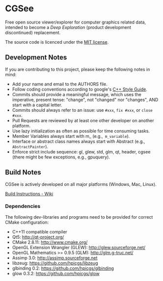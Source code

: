 # CGSee

Free open source viewer/explorer for computer graphics related data, intended to become a *Deep Exploration* (product development discontinued) replacement.

The source code is licenced under the [MIT license](http://opensource.org/licenses/MIT).

## Development Notes

If you are contributing to this project, please keep the following notes in mind:
* Add your name and email to the AUTHORS file.
* Follow coding conventions according to google's [C++ Style Guide](http://google-styleguide.googlecode.com/svn/trunk/cppguide.xml).
* Commits should provide a meaningful  message, which uses the imperative, present tense: "change", not "changed" nor "changes", AND start with a capital letter.
* Commits should always refer to an issue: use ```#xxx```, ```fix #xxx```, or ```close #xxx```.
* Pull Requests are reviewed by at least one other developer on another platform.
* Use lazy initialization as often as possible for time consuming tasks.
* Member Variables always start with m_ (e.g.,``` m_variable```).
* Interface or abstract class names always start with Abstract (e.g., ```AbstractPainter```).
* Enforce strict include sequence: gl, glew, std, glm, qt, header, cgsee (there might be few exceptions, e.g., gpuquery).

## Build Notes

CGSee is actively developed on all major platforms (Windows, Mac, Linux).

[Build Instructions - Wiki](https://github.com/cgcostume/cgsee/wiki/Build-Instructions)

### Dependencies

The following dev-libraries and programs need to be provided for correct CMake configuration:

* C++11 compatible compiler
* Qt5: http://qt-project.org/
* CMake 2.8.11: http://www.cmake.org/
* OpenGL Extension Wrangler (GLEW): http://glew.sourceforge.net/
* OpenGL Mathematics >= 0.9.5 (GLM): http://glm.g-truc.net/
* Assimp 3.0: http://assimp.sourceforge.net
* libzeug: https://github.com/hpicgs/libzeug
* glbinding 0.2: https://github.com/hpicgs/glbinding
* glow 0.3.2: https://github.com/hpicgs/glow
